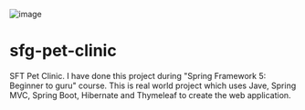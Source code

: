 



![image](https://user-images.githubusercontent.com/46323809/119918924-31c74880-bf1e-11eb-8ffd-f6aaab3eef11.png)







# sfg-pet-clinic
SFT Pet Clinic. I have done this project during "Spring Framework 5: Beginner to guru" course. 
This is real world project which uses Jave, Spring MVC, Spring Boot, Hibernate and Thymeleaf to create the web application.
